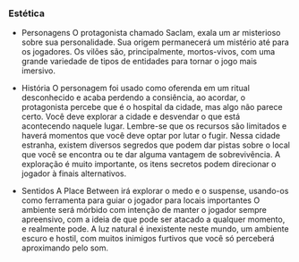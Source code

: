 ### Estética

- Personagens
    O protagonista chamado Saclam, exala um ar misterioso sobre sua personalidade. Sua origem permanecerá um mistério
  até para os jogadores.
  Os vilões são, principalmente, mortos-vivos, com uma grande variedade de tipos de entidades
  para tornar o jogo mais imersivo.

- História
    O personagem foi usado como oferenda em um ritual desconhecido e acaba perdendo a consiência,
  ao acordar, o protagonista percebe que é o hospital da cidade, mas algo não parece certo. Você deve explorar a cidade
  e desvendar o que está acontecendo naquele lugar. Lembre-se que os recursos são limitados e haverá momentos que você deve optar
  por lutar o fugir. Nessa cidade estranha, existem diversos segredos que podem dar pistas sobre o local que você se encontra ou te dar alguma vantagem de sobrevivência.
    A exploração é muito importante, os itens secretos podem direcionar o jogador à finais alternativos.


- Sentidos
      A Place Between irá explorar o medo e o suspense, usando-os como ferramenta para guiar o jogador para locais importantes
      O ambiente será mórbido com intenção de manter o jogador sempre apreensivo, com a ideia de que pode ser atacado a qualquer momento, e realmente pode.
      A luz natural é inexistente neste mundo, um ambiente escuro e hostil, com muitos inimigos furtivos que você só perceberá aproximando pelo som.
